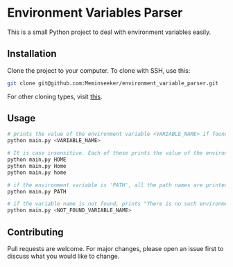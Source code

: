 # Environment Variables Parser

This is a small Python project to deal with environment variables easily.

## Installation

Clone the project to your computer. To clone with SSH, use this:

```bash
git clone git@github.com:Meminseeker/environment_variable_parser.git
```

For other cloning types, visit [this](https://docs.github.com/en/get-started/getting-started-with-git/about-remote-repositories).

## Usage

```bash
# prints the value of the environment variable <VARIABLE_NAME> if found
python main.py <VARIABLE_NAME>

# It is case insensitive. Each of these prints the value of the environment variable 'HOME'
python main.py HOME
python main.py Home
python main.py home

# if the environment variable is 'PATH', all the path names are printed line by line
python main.py PATH

# if the variable name is not found, prints "There is no such environment variable: <NOT_FOUND_VARIABLE_NAME>"
python main.py <NOT_FOUND_VARIABLE_NAME>
```

## Contributing

Pull requests are welcome. For major changes, please open an issue first to discuss what you would like to change.
